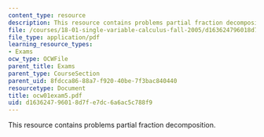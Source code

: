 ```yaml
---
content_type: resource
description: This resource contains problems partial fraction decomposition.
file: /courses/18-01-single-variable-calculus-fall-2005/d163624796018d7fe7dc6a6ac5c788f9_ocw01exam5.pdf
file_type: application/pdf
learning_resource_types:
- Exams
ocw_type: OCWFile
parent_title: Exams
parent_type: CourseSection
parent_uid: 8fdcca86-88a7-f920-40be-7f3bac840440
resourcetype: Document
title: ocw01exam5.pdf
uid: d1636247-9601-8d7f-e7dc-6a6ac5c788f9
---
```

This resource contains problems partial fraction decomposition.

